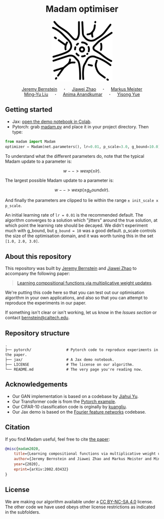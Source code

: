 <h1 align="center">
Madam optimiser
</h1>

<p align="center">
  <img src="synapse.svg" width="200"/>
</p>

<p align="center">
  <a href="https://jeremybernste.in" target="_blank">Jeremy&nbsp;Bernstein</a> &emsp; <b>&middot;</b> &emsp;
  <a href="https://jiawei-zhao.netlify.app" target="_blank">Jiawei&nbsp;Zhao</a> &emsp; <b>&middot;</b> &emsp;
  <a href="https://www.bbe.caltech.edu/people/markus-meister" target="_blank">Markus&nbsp;Meister</a> <br>
  <a href="http://mingyuliu.net/" target="_blank">Ming&#8209;Yu&nbsp;Liu</a> &emsp; <b>&middot;</b> &emsp;
  <a href="http://tensorlab.cms.caltech.edu/users/anima/" target="_blank">Anima&nbsp;Anandkumar</a> &emsp; <b>&middot;</b> &emsp;
  <a href="http://www.yisongyue.com" target="_blank">Yisong&nbsp;Yue</a>
</p>

## Getting started

- Jax: [open the demo notebook in Colab](https://colab.research.google.com/github/jxbz/madam/blob/master/jax/fourfeat_demo.ipynb).
- Pytorch: grab [madam.py](https://github.com/jxbz/madam/blob/master/pytorch/optim/madam.py) and place it in your project directory. Then type:
```python
from madam import Madam
optimizer = Madam(net.parameters(), lr=0.01, p_scale=3.0, g_bound=10.0)
```
To understand what the different parameters do, note that the typical Madam update to a parameter is:

```math
w --> w exp(± lr).
```

The largest possible Madam update to a parameter is:
```math
w --> w exp(± g_bound x lr).
```

And finally the parameters are clipped to lie within the range `± init_scale x p_scale`.

An initial learning rate of `lr = 0.01` is the recommended default. The algorithm converges to a solution which "jitters" around the true solution, at which point the learning rate should be decayed. We didn't experiment much with g_bound, but `g_bound = 10` was a good default. p_scale controls the size of the optimisation domain, and it was worth tuning this in the set `[1.0, 2.0, 3.0]`.

## About this repository

This repository was built by <a href="https://jeremybernste.in" target="_blank">Jeremy&nbsp;Bernstein</a> and <a href="https://jiawei-zhao.netlify.app" target="_blank">Jiawei&nbsp;Zhao</a> to accompany the following paper:

> [Learning compositional functions via multiplicative weight updates](https://arxiv.org/abs/2006.14560).

We're putting this code here so that you can test out our optimisation algorithm in your own applications, and also so that you can attempt to reproduce the experiments in our paper.

If something isn't clear or isn't working, let us know in the *Issues section* or contact [bernstein@caltech.edu](mailto:bernstein@caltech.edu).

## Repository structure

    .
    ├── pytorch/                # Pytorch code to reproduce experiments in the paper.
    ├── jax/                    # A Jax demo notebook.
    ├── LICENSE                 # The license on our algorithm.
    └── README.md               # The very page you're reading now.
    
## Acknowledgements

- Our GAN implementation is based on a codebase by [Jiahui Yu](http://jiahuiyu.com/).
- Our Transformer code is from the [Pytorch example](https://github.com/pytorch/examples/tree/master/word_language_model).
- Our CIFAR-10 classification code is orginally by [kuangliu](https://github.com/kuangliu/pytorch-cifar).
- Our Jax demo is based on the [Fourier feature networks](https://people.eecs.berkeley.edu/~bmild/fourfeat/) codebase.

## Citation

If you find Madam useful, feel free to cite [the paper](https://arxiv.org/abs/2006.14560):

```bibtex
@misc{madam2020,
    title={Learning compositional functions via multiplicative weight updates},
    author={Jeremy Bernstein and Jiawei Zhao and Markus Meister and Ming-Yu Liu and Anima Anandkumar and Yisong Yue},
    year={2020},
    eprint={arXiv:2002.03432}
}
```

## License

We are making our algorithm available under a [CC BY-NC-SA 4.0](https://creativecommons.org/licenses/by-nc-sa/4.0/) license. The other code we have used obeys other license restrictions as indicated in the subfolders.
